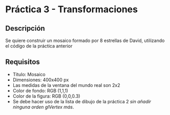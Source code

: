 # Práctica 3 - Transformaciones

## Descripción
Se quiere construir un mosaico formado por 8 estrellas de David, utilizando el código de la práctica anterior

## Requisitos
 * Título: Mosaico
 * Dimensiones: 400x400 px
 * Las medidas de la ventana del mundo real son 2x2
 * Color de fondo: RGB (1,1,1)
 * Color de la figura: RGB (0,0,0.3)
 * Se debe hacer uso de la lista de dibujo de la práctica 2 *sin añadir ninguna orden glVertex más*.
 

